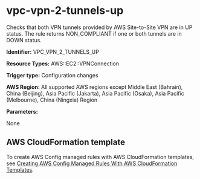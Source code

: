 # vpc\-vpn\-2\-tunnels\-up<a name="vpc-vpn-2-tunnels-up"></a>

Checks that both VPN tunnels provided by AWS Site\-to\-Site VPN are in UP status\. The rule returns NON\_COMPLIANT if one or both tunnels are in DOWN status\. 

**Identifier:** VPC\_VPN\_2\_TUNNELS\_UP

**Resource Types:** AWS::EC2::VPNConnection

**Trigger type:** Configuration changes

**AWS Region:** All supported AWS regions except Middle East \(Bahrain\), China \(Beijing\), Asia Pacific \(Jakarta\), Asia Pacific \(Osaka\), Asia Pacific \(Melbourne\), China \(Ningxia\) Region

**Parameters:**

None  

## AWS CloudFormation template<a name="w2aac12c33c15b9d613c17"></a>

To create AWS Config managed rules with AWS CloudFormation templates, see [Creating AWS Config Managed Rules With AWS CloudFormation Templates](aws-config-managed-rules-cloudformation-templates.md)\.
